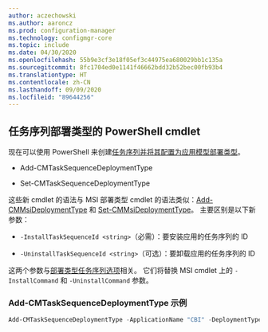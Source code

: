 ```yaml
---
author: aczechowski
ms.author: aaroncz
ms.prod: configuration-manager
ms.technology: configmgr-core
ms.topic: include
ms.date: 04/30/2020
ms.openlocfilehash: 55b9e3cf3e18f05ef3c44975ea680029bb1c135a
ms.sourcegitcommit: 8fc1704ed0e1141f46662bdd32b52bec00fb93b4
ms.translationtype: HT
ms.contentlocale: zh-CN
ms.lasthandoff: 09/09/2020
ms.locfileid: "89644256"
---
```

## <a name="powershell-cmdlets-for-task-sequence-deployment-types"></a><a name="bkmk_osdpwsh"></a> 任务序列部署类型的 PowerShell cmdlet

<!--7019342-->

现在可以使用 PowerShell 来创建[任务序列并将其配置为应用模型部署类型](../../../../../apps/get-started/creating-windows-applications.md#bkmk_tsdt)。

- Add-CMTaskSequenceDeploymentType 

- Set-CMTaskSequenceDeploymentType 

这些新 cmdlet 的语法与 MSI 部署类型 cmdlet 的语法类似：[Add-CMMsiDeploymentType](/powershell/module/configurationmanager/Add-CMMsiDeploymentType) 和 [Set-CMMsiDeploymentType](/powershell/module/configurationmanager/Set-CMMsiDeploymentType)。 主要区别是以下新参数：

- `-InstallTaskSequenceId <string>`（必需）：要安装应用的任务序列的 ID

- `-UninstallTaskSequenceId <string>`（可选）：要卸载应用的任务序列的 ID

这两个参数与[部署类型任务序列选项](../../../../../apps/deploy-use/create-applications.md#bkmk_dt-ts)相关。 它们将替换 MSI cmdlet 上的 `-InstallCommand` 和 `-UninstallCommand` 参数。

### <a name="add-cmtasksequencedeploymenttype-example"></a>Add-CMTaskSequenceDeploymentType 示例

```powershell
Add-CMTaskSequenceDeploymentType -ApplicationName "CBI" -DeploymentTypeName "Complex install" -Comment "New Deployment Type" -InstallTaskSequenceId "ABC001EB" -UninstallTaskSequenceId "ABC00378" -ScriptLanguage "PowerShell" -ScriptText "dir"
```